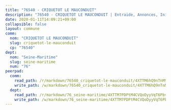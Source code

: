 ```yaml
---
title: "76540 - CRIQUETOT LE MAUCONDUIT"
description: "76540 - CRIQUETOT LE MAUCONDUIT | Entraide, Annonces, Initiatives"
date: 2020-01-11T14:09:21+09:00
collapsible: false
layout: commune
comm:
  nom: "CRIQUETOT LE MAUCONDUIT"
  slug: criquetot-le-mauconduit
  cp: "76540"
dept:
  nom: "Seine-Maritime"
  slug: seine-maritime
  num: "76"
peerpad:
  comm:
    read_path: /r/markdown/76540_criquetot-le-mauconduit/4XTTM6hQ9nTnM9LHhb9oNFdsnZ6uvrQHoDbxYoPQdQsfDjDAF
    write_path: /w/markdown/76540_criquetot-le-mauconduit/4XTTM6hQ9nTnM9LHhb9oNFdsnZ6uvrQHoDbxYoPQdQsfDjDAF-K3TgV68k8x4gELLPt2D3sracF1nJESJjV1aAoBxt9K2wcTYWrpHTqKoRYtLym3BQV6YC1szvTd4qBKbfFxYaKr6Jvqfds8s5RAiBhJpzCmqcX4bzH9y1kxFwkX1FiAEacHVPtKXm
  dept:
    read_path: /r/markdown/76_seine-maritime/4XTTM7PDPtM4CVQoDyyVqT6Pbvj1SVtndpXJdTDsc7xwdMTdt
    write_path: /w/markdown/76_seine-maritime/4XTTM7PDPtM4CVQoDyyVqT6Pbvj1SVtndpXJdTDsc7xwdMTdt-K3TgUmo7Qwp8ZQz8qKFjC8WCY27ypEpX2c8BXeSV9rrPY1zRZn2SrYwkBXF8VnHkcepiXsccFfKHYuT2JNgSMXxLRaUGRu6o5B3BB15nZxEho97cTz3yC4eRTX4hZM1hcyAZrn8r
---
```


